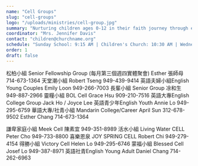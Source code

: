 ```yaml
---
name: "Cell Groups"
slug: "cell-groups"
logo: "/uploads/ministries/cell-group.jpg"
summary: "Nurturing children ages 0-12 in their faith journey through engaging, age-appropriate programs that teach God's love."
coordinator: "Mrs. Jennifer Davis"
contact: "children@churchname.org"
schedule: "Sunday School: 9:15 AM | Children's Church: 10:30 AM | Wednesday Kids Club: 6:30 PM"
order: 1
draft: false
---
```


松柏小組 Senior Fellowship Group             (每月第三個週四實體聚會) 
Esther 張師母 714-673-1364 
天堂潮小組
Robert Tseng 949-439-9414
英語夫婦小組English Young Couples
Emily Loon 949-266-7003
長輩小組 Senior Group
凃和生 949-887-2966
靈糧小組 BOL Cell
Grace Hsu 909-210-7516
英語大專English College Group
Jack Ho / Joyce Lee
英語青少年English Youth
Annie Lo 949-295-6759
華語大專/社青小組 Mandarin College/Career
April Sun 312-678-9502
Esther Chang 714-673-1364
 
謙卑家庭小組 Meek Cell
陳素宜 949-351-8989
活水小組 Living Water CELL
Peter Cho 949-733-8800
喜樂恩泉 JOY SPRING CELL
Robert Chi 949-279-4154
得勝小組 Victory Cell
Helen Lo 949-295-6746
蒙福小組 Blessed Cell
Josef Lo 949-387-8971
英語社青English Young Adult
Daniel Chang 714-262-6963
